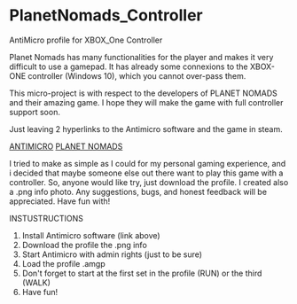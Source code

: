 # PlanetNomads_Controller
AntiMicro profile for XBOX_One Controller

Planet Nomads has many functionalities for the player and makes it very difficult to use a gamepad. It has already some connexions to the XBOX-ONE controller (Windows 10), which you cannot over-pass them.

This micro-project is with respect to the developers of PLANET NOMADS and their amazing game.
I hope they will make the game with full controller support soon.

Just leaving 2 hyperlinks to the Antimicro software and the game in steam.


[ANTIMICRO](https://github.com/AntiMicro/antimicro)
[PLANET NOMADS](https://store.steampowered.com/app/504050/Planet_Nomads/)


I tried to make as simple as I could for my personal gaming experience, and i decided that maybe someone else out there want to play
this game with a controller. So, anyone would like try, just download the profile. I created also a .png info photo. Any suggestions,
bugs, and honest feedback will be appreciated. Have fun with!

INSTUSTRUCTIONS
1. Install Antimicro software (link above)
2. Download the profile the .png info
3. Start Antimicro with admin rights (just to be sure)
4. Load the profile .amgp
5. Don't forget to start at the first set in the profile (RUN) or the third (WALK)
6. Have fun!
